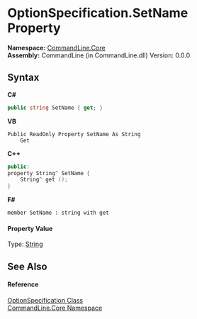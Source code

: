 # OptionSpecification.SetName Property 
 

**Namespace:**&nbsp;<a href="N_CommandLine_Core">CommandLine.Core</a><br />**Assembly:**&nbsp;CommandLine (in CommandLine.dll) Version: 0.0.0

## Syntax

**C#**<br />
``` C#
public string SetName { get; }
```

**VB**<br />
``` VB
Public ReadOnly Property SetName As String
	Get
```

**C++**<br />
``` C++
public:
property String^ SetName {
	String^ get ();
}
```

**F#**<br />
``` F#
member SetName : string with get

```


#### Property Value
Type: <a href="https://docs.microsoft.com/dotnet/api/system.string" target="_blank">String</a>

## See Also


#### Reference
<a href="T_CommandLine_Core_OptionSpecification">OptionSpecification Class</a><br /><a href="N_CommandLine_Core">CommandLine.Core Namespace</a><br />
